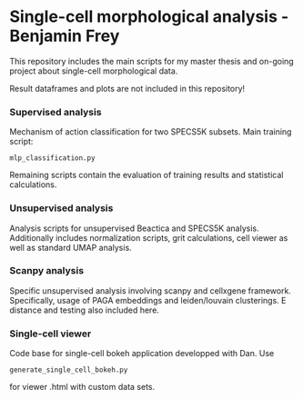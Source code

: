 # Single-cell morphological analysis - Benjamin Frey

This repository includes the main scripts for my master thesis and on-going project about single-cell morphological data.

Result dataframes and plots are not included in this repository!

### Supervised analysis

Mechanism of action classification for two SPECS5K subsets. Main training script:

```
mlp_classification.py 
```

Remaining scripts contain the evaluation of training results and statistical calculations. 

### Unsupervised analysis

Analysis scripts for unsupervised Beactica and SPECS5K analysis. Additionally includes normalization scripts, grit calculations, cell viewer as well as standard UMAP analysis.

### Scanpy analysis

Specific unsupervised analysis involving scanpy and cellxgene framework. Specifically, usage of PAGA embeddings and leiden/louvain clusterings. 
E distance and testing also included here.

### Single-cell viewer

Code base for single-cell bokeh application developped with Dan. Use
```
generate_single_cell_bokeh.py 
```

for  viewer .html with custom data sets.
